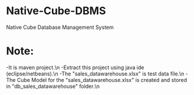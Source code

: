 # Native-Cube-DBMS
Native Cube Database Management System
# Note:
-It is maven project.\n
-Extract this project using java ide (eclipse/netbeans).\n
-The "sales_datawarehouse.xlsx" is test data file.\n
-The Cube Model for the "sales_datawarehouse.xlsx" is created and stored in "db_sales_datawarehouse" folder.\n
